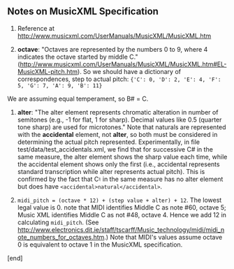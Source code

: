 ## Notes on MusicXML Specification

 1. Reference at http://www.musicxml.com/UserManuals/MusicXML/MusicXML.htm

 1. **octave**: "Octaves are represented by the numbers 0 to 9, where 4 indicates the octave started by middle C." (http://www.musicxml.com/UserManuals/MusicXML/MusicXML.htm#EL-MusicXML-pitch.htm). So we should have a dictionary of correspondences, step to actual pitch: `{'C': 0, 'D': 2, 'E': 4, 'F': 5, 'G': 7, 'A': 9, 'B': 11}`

   We are assuming equal temperament, so B# = C. 

 1. **alter**: "The alter element represents chromatic alteration in number of semitones (e.g., -1 for flat, 1 for sharp). Decimal values like 0.5 (quarter tone sharp) are used for microtones." Note that naturals are represented with the **accidental** element, not **alter**, so both must be considered in determining the actual pitch represented. Experimentally, in file test/data/test_accidentals.xml, we find that for successive C# in the same measure, the alter element shows the sharp value each time, while the accidental element shows only the first (i.e., accidental represents standard transcription while alter represents actual pitch). This is confirmed by the fact that C♮ in the same measure has no alter element but does have `<accidental>natural</accidental>`.

 1. `midi_pitch = (octave * 12) + (step value + alter) + 12`. The lowest legal value is 0. note that MIDI identifies Middle C as note #60, octave 5; Music XML identifies Middle C as not #48, octave 4. Hence we add 12 in calculating `midi_pitch`. (See http://www.electronics.dit.ie/staff/tscarff/Music_technology/midi/midi_note_numbers_for_octaves.htm.) Note that MIDI's values assume octave 0 is equivalent to octave 1 in the MusicXML specification.

[end]
